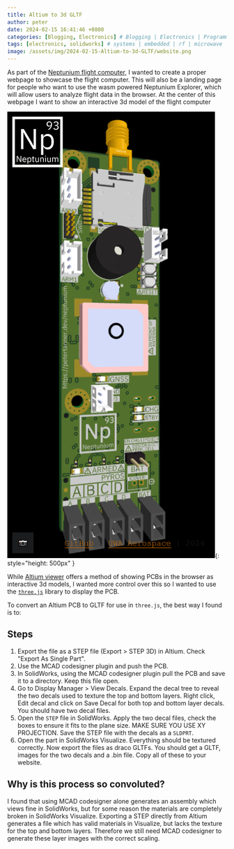 ```yaml
---
title: Altium to 3d GLTF
author: peter
date: 2024-02-15 16:41:46 +0800
categories: [Blogging, Electronics] # Blogging | Electronics | Programming | Mechanical
tags: [electronics, solidworks] # systems | embedded | rf | microwave | electronics | solidworks | automation
image: /assets/img/2024-02-15-Altium-to-3d-GLTF/website.png
---
```


As part of the [Neptunium flight computer](https://www.petertanner.dev/neptunium/), I wanted to create a proper webpage to showcase the flight computer. This will also be a landing page for people who want to use the wasm powered Neptunium Explorer, which will allow users to analyze flight data in the browser. At the center of this webpage I want to show an interactive 3d model of the flight computer

![Neptunium website](/assets/img/2024-02-15-Altium-to-3d-GLTF/website.png){: style="height: 500px" }

While [Altium viewer](https://www.altium.com/viewer/) offers a method of showing PCBs in the browser as interactive 3d models, I wanted more control over this so I wanted to use the [`three.js`](https://threejs.org/) library to display the PCB.

To convert an Altium PCB to GLTF for use in `three.js`, the best way I found is to:

## Steps

1. Export the file as a STEP file (Export > STEP 3D) in Altium. Check "Export As Single Part".
2. Use the MCAD codesigner plugin and push the PCB.
3. In SolidWorks, using the MCAD codesigner plugin pull the PCB and save it to a directory. Keep this file open.
4. Go to Display Manager > View Decals. Expand the decal tree to reveal the two decals used to texture the top and bottom layers. Right click, Edit decal and click on Save Decal for both top and bottom layer decals. You should have two decal files.
5. Open the `STEP` file in SolidWorks. Apply the two decal files, check the boxes to ensure it fits to the plane size. MAKE SURE YOU USE XY PROJECTION. Save the STEP file with the decals as a `SLDPRT`.
6. Open the part in SolidWorks Visualize. Everything should be textured correctly. Now export the files as draco GLTFs. You should get a GLTF, images for the two decals and a .bin file. Copy all of these to your website.

## Why is this process so convoluted?

I found that using MCAD codesigner alone generates an assembly which views fine in SolidWorks, but for some reason the materials are completely broken in SolidWorks Visualize. Exporting a STEP directly from Altium generates a file which has valid materials in Visualize, but lacks the texture for the top and bottom layers. Therefore we still need MCAD codesigner to generate these layer images with the correct scaling.
